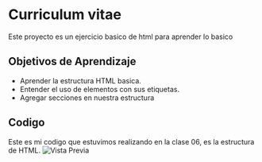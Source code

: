 # Curriculum vitae

Este proyecto es un ejercicio basico de html para aprender lo basico 

## Objetivos de Aprendizaje 
- Aprender la estructura HTML basica.
- Entender el uso de elementos con sus etiquetas.
- Agregar secciones en nuestra estructura

## Codigo 
Este es mi codigo que estuvimos realizando en la clase 06, es la estructura de HTML.
![Vista Previa](https://i.postimg.cc/85VBGGkD/Captura-de-pantalla-2024-11-07-202026.png)
